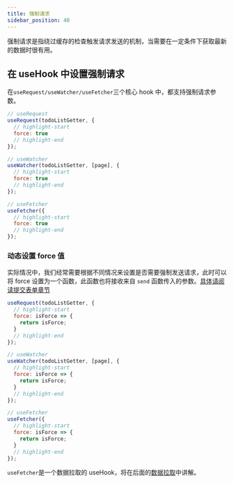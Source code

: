 ```yaml
---
title: 强制请求
sidebar_position: 40
---
```


强制请求是指绕过缓存的检查触发请求发送的机制，当需要在一定条件下获取最新的数据时很有用。

## 在 useHook 中设置强制请求

在`useRequest/useWatcher/useFetcher`三个核心 hook 中，都支持强制请求参数。

```javascript
// useRequest
useRequest(todoListGetter, {
  // highlight-start
  force: true
  // highlight-end
});

// useWatcher
useWatcher(todoListGetter, [page], {
  // highlight-start
  force: true
  // highlight-end
});

// useFetcher
useFetcher({
  // highlight-start
  force: true
  // highlight-end
});
```

### 动态设置 force 值

实际情况中，我们经常需要根据不同情况来设置是否需要强制发送请求，此时可以将 force 设置为一个函数，此函数也将接收来自 `send` 函数传入的参数。[具体请阅读提交表单章节](/tutorial/getting-started/submit-form)

```javascript
useRequest(todoListGetter, {
  // highlight-start
  force: isForce => {
    return isForce;
  }
  // highlight-end
});

// useWatcher
useWatcher(todoListGetter, [page], {
  // highlight-start
  force: isForce => {
    return isForce;
  }
  // highlight-end
});

// useFetcher
useFetcher({
  // highlight-start
  force: isForce => {
    return isForce;
  }
  // highlight-end
});
```

`useFetcher`是一个数据拉取的 useHook，将在后面的[数据拉取](/tutorial/advanced/data-fetching)中讲解。
